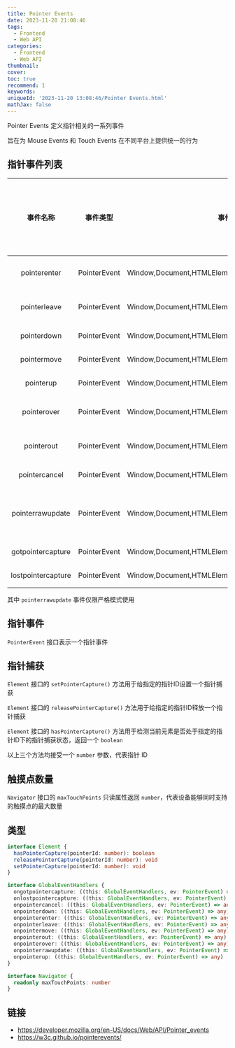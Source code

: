```yaml
---
title: Pointer Events
date: 2023-11-20 21:08:46
tags:
  - Frontend
  - Web API
categories:
  - Frontend
  - Web API
thumbnail:
cover:
toc: true
recommend: 1
keywords:
uniqueId: '2023-11-20 13:08:46/Pointer Events.html'
mathJax: false
---
```


Pointer Events 定义指针相关的一系列事件

旨在为 Mouse Events 和 Touch Events 在不同平台上提供统一的行为

## 指针事件列表

|        事件名称        | 事件类型         |                         事件目标                         | 事件是否冒泡 | 事件是否可取消 |                事件描述                |
|:------------------:|--------------|:----------------------------------------------------:|:------:|:-------:|:----------------------------------:|
|    pointerenter    | PointerEvent | Window,Document,HTMLElement,SVGElement,MathMLElement |   否    |    否    |            指针移入元素及其子元素             |
|    pointerleave    | PointerEvent | Window,Document,HTMLElement,SVGElement,MathMLElement |   否    |    否    |            指针移出元素及其子元素             |
|    pointerdown     | PointerEvent | Window,Document,HTMLElement,SVGElement,MathMLElement |   是    |    是    |              元素上按下指针               |
|    pointermove     | PointerEvent | Window,Document,HTMLElement,SVGElement,MathMLElement |   是    |    是    |              指针在元素内移动              |
|     pointerup      | PointerEvent | Window,Document,HTMLElement,SVGElement,MathMLElement |   是    |    是    |              元素上释放指针               |
|    pointerover     | PointerEvent | Window,Document,HTMLElement,SVGElement,MathMLElement |   是    |    是    |            指针移入元素及其子元素             |
|     pointerout     | PointerEvent | Window,Document,HTMLElement,SVGElement,MathMLElement |   是    |    是    |            指针移出元素及其子元素             |
|   pointercancel    | PointerEvent | Window,Document,HTMLElement,SVGElement,MathMLElement |   是    |    否    |              指针操作被取消               |
|  pointerrawupdate  | PointerEvent | Window,Document,HTMLElement,SVGElement,MathMLElement |   是    |    否    | 指针操作不触发 pointerdown 与 pointerup 事件 |
| gotpointercapture  | PointerEvent | Window,Document,HTMLElement,SVGElement,MathMLElement |   是    |    否    |              进入指针捕获模式              |
| lostpointercapture | PointerEvent | Window,Document,HTMLElement,SVGElement,MathMLElement |   是    |    否    |              离开指针捕获模式              |

其中 `pointerrawupdate` 事件仅限严格模式使用

## 指针事件

`PointerEvent` 接口表示一个指针事件

## 指针捕获

`Element` 接口的 `setPointerCapture()` 方法用于给指定的指针ID设置一个指针捕获

`Element` 接口的 `releasePointerCapture()` 方法用于给指定的指针ID释放一个指针捕获

`Element` 接口的 `hasPointerCapture()` 方法用于检测当前元素是否处于指定的指针ID下的指针捕获状态，返回一个 `boolean`

以上三个方法均接受一个 `number` 参数，代表指针 ID

## 触摸点数量

`Navigator` 接口的 `maxTouchPoints` 只读属性返回 `number`，代表设备能够同时支持的触摸点的最大数量

## 类型

```ts
interface Element {
  hasPointerCapture(pointerId: number): boolean
  releasePointerCapture(pointerId: number): void
  setPointerCapture(pointerId: number): void
}

interface GlobalEventHandlers {
  ongotpointercapture: ((this: GlobalEventHandlers, ev: PointerEvent) => any) | null
  onlostpointercapture: ((this: GlobalEventHandlers, ev: PointerEvent) => any) | null
  onpointercancel: ((this: GlobalEventHandlers, ev: PointerEvent) => any) | null
  onpointerdown: ((this: GlobalEventHandlers, ev: PointerEvent) => any) | null
  onpointerenter: ((this: GlobalEventHandlers, ev: PointerEvent) => any) | null
  onpointerleave: ((this: GlobalEventHandlers, ev: PointerEvent) => any) | null
  onpointermove: ((this: GlobalEventHandlers, ev: PointerEvent) => any) | null
  onpointerout: ((this: GlobalEventHandlers, ev: PointerEvent) => any) | null
  onpointerover: ((this: GlobalEventHandlers, ev: PointerEvent) => any) | null
  onpointerrawupdate: ((this: GlobalEventHandlers, ev: PointerEvent) => any) | null
  onpointerup: ((this: GlobalEventHandlers, ev: PointerEvent) => any) | null
}

interface Navigator {
  readonly maxTouchPoints: number
}
```

## 链接

* <https://developer.mozilla.org/en-US/docs/Web/API/Pointer_events>
* <https://w3c.github.io/pointerevents/>
